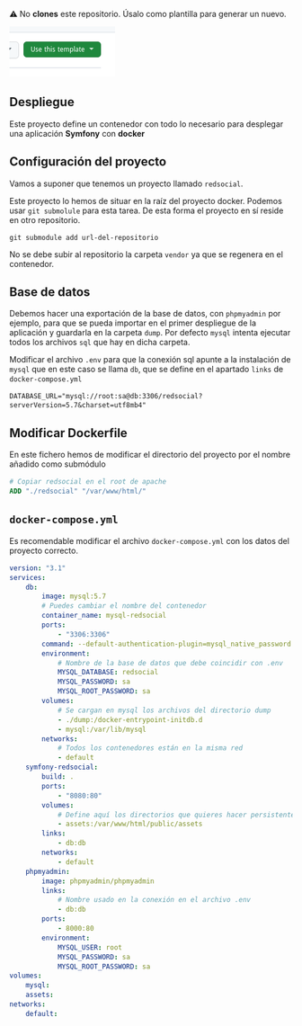 :warning:  No **clones** este repositorio. Úsalo como plantilla para generar un nuevo.

![](usar_plantilla.png)

## Despliegue

Este proyecto define un contenedor con todo lo necesario para desplegar una aplicación **Symfony** con **docker**

## Configuración del proyecto

Vamos a suponer que tenemos un proyecto llamado `redsocial`.

Este proyecto lo hemos de situar en la raíz del proyecto docker. Podemos usar `git submolule` para esta tarea. De esta forma el proyecto en sí reside en otro repositorio. 

```
git submodule add url-del-repositorio
```

No se debe subir al repositorio la carpeta `vendor` ya que se regenera en el contenedor.

## Base de datos

Debemos hacer una exportación de la base de datos, con `phpmyadmin` por ejemplo, para que se pueda importar en el primer despliegue de la aplicación y guardarla en la carpeta `dump`. Por defecto `mysql` intenta ejecutar todos los archivos `sql` que hay en dicha carpeta.

Modificar el archivo `.env` para que la conexión sql apunte a la instalación de `mysql` que en este caso se llama `db`, que se define en el apartado `links` de `docker-compose.yml`

```
DATABASE_URL="mysql://root:sa@db:3306/redsocial?serverVersion=5.7&charset=utf8mb4"
```

## Modificar Dockerfile

En este fichero hemos de modificar el directorio del proyecto por el nombre añadido como submódulo

```dockerfile
# Copiar redsocial en el root de apache
ADD "./redsocial" "/var/www/html/"
```

## `docker-compose.yml`

Es recomendable modificar el archivo `docker-compose.yml` con los datos del proyecto correcto. 

```yaml
version: "3.1"
services:
    db:
        image: mysql:5.7
        # Puedes cambiar el nombre del contenedor
        container_name: mysql-redsocial
        ports: 
            - "3306:3306"
        command: --default-authentication-plugin=mysql_native_password
        environment:
            # Nombre de la base de datos que debe coincidir con .env
            MYSQL_DATABASE: redsocial
            MYSQL_PASSWORD: sa
            MYSQL_ROOT_PASSWORD: sa
        volumes:
            # Se cargan en mysql los archivos del directorio dump
            - ./dump:/docker-entrypoint-initdb.d
            - mysql:/var/lib/mysql
        networks:
            # Todos los contenedores están en la misma red
            - default
    symfony-redsocial:
        build: .
        ports: 
            - "8080:80"
        volumes:
            # Define aquí los directorios que quieres hacer persistentes
            - assets:/var/www/html/public/assets
        links:
            - db:db
        networks:
            - default
    phpmyadmin:
        image: phpmyadmin/phpmyadmin
        links: 
            # Nombre usado en la conexión en el archivo .env
            - db:db
        ports:
            - 8000:80
        environment:
            MYSQL_USER: root
            MYSQL_PASSWORD: sa
            MYSQL_ROOT_PASSWORD: sa 
volumes:
    mysql:
    assets:
networks:
    default:
```

